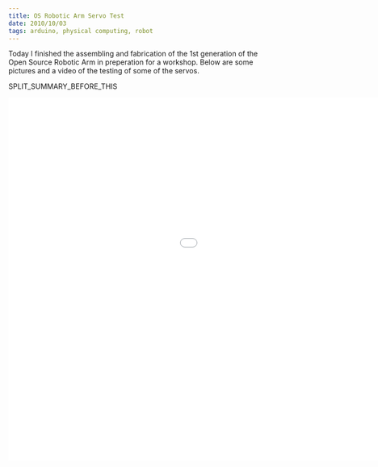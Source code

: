 ```yaml
---
title: OS Robotic Arm Servo Test
date: 2010/10/03
tags: arduino, physical computing, robot
---
```


Today I finished the assembling and fabrication of the 1st generation of the Open Source Robotic Arm in preperation for a workshop. Below are some pictures and a video of the testing of some of the servos.


SPLIT\_SUMMARY\_BEFORE\_THIS

<div class="flex-video widescreen"><iframe width="1280" height="720" src="//www.youtube.com/embed/FZm_9zukeuE" frameborder="0" allowfullscreen></iframe></div>



